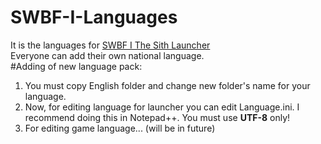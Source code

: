 # SWBF-I-Languages
It is the languages for [SWBF I The Sith Launcher](https://github.com/Foxente/SWBF-I-The-Sith-Launcher)  
Everyone can add their own national language.  
#Adding of new language pack:
1) You must copy English folder and change new folder's name for your language.
2) Now, for editing language for launcher you can edit Language.ini. I recommend doing this in Notepad++. You must use **UTF-8** only!
3) For editing game language... (will be in future)